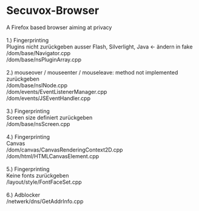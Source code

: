 # Secuvox-Browser
A Firefox based browser aiming at privacy<br>
<br>
1.) Fingerprinting<br>
    Plugins nicht zurückgeben ausser Flash, Silverlight, Java <- ändern in fake<br>
    /dom/base/Navigator.cpp<br>
    /dom/base/nsPluginArray.cpp<br>
<br>
2.) mouseover / mouseenter / mouseleave: method not implemented zurückgeben<br>
    /dom/base/nsINode.cpp<br>
    /dom/events/EventListenerManager.cpp<br>
    /dom/events/JSEventHandler.cpp<br>
<br>
3.) Fingerprinting<br>
    Screen size definiert zurückgeben<br>
    /dom/base/nsScreen.cpp<br>
<br>
4.) Fingerprinting<br>
    Canvas<br>
    /dom/canvas/CanvasRenderingContext2D.cpp<br>
    /dom/html/HTMLCanvasElement.cpp<br>
<br>
5.) Fingerprinting<br>
    Keine fonts zurückgeben<br>
    /layout/style/FontFaceSet.cpp<br>
<br>
6.) Adblocker<br>
    /netwerk/dns/GetAddrInfo.cpp<br>
